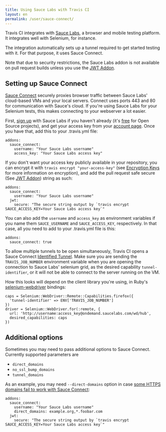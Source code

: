 ```yaml
---
title: Using Sauce Labs with Travis CI
layout: en
permalink: /user/sauce-connect/
---
```

Travis CI integrates with [Sauce Labs](https://saucelabs.com), a browser and
mobile testing platform. It integrates well with Selenium, for instance.

The integration automatically sets up a tunnel required to get started testing
with it. For that purpose, it uses Sauce Connect.

Note that due to security restrictions, the Sauce Labs addon is not available on pull 
request builds unless you use the [JWT Addon](../jwt).

## Setting up Sauce Connect

[Sauce Connect][sauce-connect] securely proxies browser traffic between Sauce
Labs' cloud-based VMs and your local servers. Connect uses ports 443 and 80 for
communication with Sauce's cloud. If you're using Sauce Labs for your Selenium
tests, this makes connecting to your webserver a lot easier.

[sauce-connect]: https://wiki.saucelabs.com/display/DOCS/Sauce+Connect+Proxy

First, [sign up][sauce-sign-up] with Sauce Labs if you haven't already (it's
[free][open-sauce] for Open Source projects), and get your access key from your
[account page][sauce-account]. Once you have that, add this to your .travis.yml
file:

    addons:
      sauce_connect:
        username: "Your Sauce Labs username"
        access_key: "Your Sauce Labs access key"

[sauce-sign-up]: https://saucelabs.com/signup/plan/free
[sauce-account]: https://saucelabs.com/account
[open-sauce]: https://saucelabs.com/signup/plan/OSS

If you don't want your access key publicly available in your repository, you
can encrypt it with `travis encrypt "your-access-key"` (see [Encryption Keys][encryption-keys]
for more information on encryption), and add the pull request safe secure (See [JWT Addon][jwt])
string as such:

    addons:
      sauce_connect:
        username: "Your Sauce Labs username"
      jwt:
        secure: "The secure string output by `travis encrypt SAUCE_ACCESS_KEY=Your Sauce Labs access key`"

You can also add the `username` and `access_key` as environment variables if you
name them `SAUCE_USERNAME` and `SAUCE_ACCESS_KEY`, respectively. In that case,
all you need to add to your .travis.yml file is this:

    addons:
      sauce_connect: true

[encryption-keys]: ../encryption-keys/
[jwt]: ../jwt/

To allow multiple tunnels to be open simultaneously, Travis CI opens a
Sauce Connect [Identified Tunnel][identified-tunnels]. Make sure you are sending
the `TRAVIS_JOB_NUMBER` environment variable when you are opening the connection
to Sauce Labs' selenium grid, as the desired capability `tunnel-identifier`,
or it will not be able to connect to the server running on the VM.

[identified-tunnels]: https://wiki.saucelabs.com/display/DOCS/Using+Multiple+Sauce+Connect+Tunnels#UsingMultipleSauceConnectTunnels-UsingTunnelIdentifierswithMultipleTunnels

How this looks will depend on the client library you're using, in
Ruby's [selenium-webdriver][ruby-bindings] bindings:

    caps = Selenium::WebDriver::Remote::Capabilities.firefox({
      'tunnel-identifier' => ENV['TRAVIS_JOB_NUMBER']
    })
    driver = Selenium::WebDriver.for(:remote, {
      url: 'http://username:access_key@ondemand.saucelabs.com/wd/hub',
      desired_capabilities: caps
    })

[ruby-bindings]: https://code.google.com/p/selenium/wiki/RubyBindings

## Additional options

Sometimes you may need to pass additional options to Sauce Connect. Currently
supported parameters are

  * `direct_domains`
  * `no_ssl_bump_domains`
  * `tunnel_domains`

As an example, you may need `--direct-domains` option in case [some HTTPS domains
fail to work with Sauce Connect](https://support.saucelabs.com/customer/portal/articles/2005359-some-https-sites-don-t-work-correctly-under-sauce-connect):

    addons:
      sauce_connect:
        username: "Your Sauce Labs username"
        direct_domains: example.org,*.foobar.com
      jwt:
        secure: "The secure string output by `travis encrypt SAUCE_ACCESS_KEY=Your Sauce Labs access key`"
